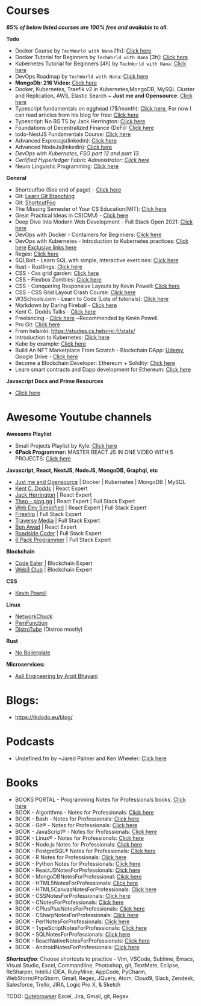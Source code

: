 # Courses

***85% of below listed courses are 100% free and available to all.***

**Todo**
- Docker Course by `TechWorld with Nana` [1h]: [Click here](https://youtu.be/pg19Z8LL06w)
- Docker Tutorial for Beginners by `TechWorld with Nana` [3h]: [Click here](https://youtu.be/3c-iBn73dDE)
- Kubernetes Tutorial for Beginners [4h] by `TechWorld with Nana`: [Click here](https://youtu.be/X48VuDVv0do)
- DevOps Roadmap by `TechWorld with Nana`: [Click here](https://youtu.be/G_nVMUtaqCk)
- **MongoDb: 216 Video:** [Click here](https://www.youtube.com/playlist?list=PL3NS2RZMnkWCpw-zo_7KLdMRGXCD0OMR7)
- Docker, Kubernetes, Traefik v2 in Kubernetes,MongoDB, MySQL Cluster and Replication,  AWS, Elastic Search ~ **Just me and Opensource**: [Click here](https://www.youtube.com/@justmeandopensource/playlists)
- Typescript fundamentals on egghead (7$/month): [Click here](https://egghead.io/lessons/typescript-use-the-optional-chaining-operator-in-typescript), For now I can read articles from his blog for free: [Click here](https://mariusschulz.com/blog)
- Typescript: No BS TS by Jack Herrington: [Click here](https://www.youtube.com/playlist?list=PLNqp92_EXZBJYFrpEzdO2EapvU0GOJ09n)
- Foundations of Decentralized Finance (DeFi): [Click here](https://www.linkedin.com/learning/foundations-of-decentralized-finance-defi)
- todo-NestJS Fundamentals Course: [Click here](https://courses.nestjs.com/)
- Advanced Expressjs(linkedin): [Click here](https://www.linkedin.com/learning/advanced-express)
- Advanced NodeJs(linkedin): [Click here](https://www.linkedin.com/learning/advanced-node-js)
- *DevOps with Kubernetes, FSO part 12 and part 13.*
- *Certified Hyperledger Fabric Administrator: [Click here](https://training.linuxfoundation.org/certification/certified-hyperledger-fabric-administrator-chfa/)*
- Neuro Linguistic Programming: [Click here](https://www.udemy.com/topic/neuro-linguistic-programming/)

**General**

- Shortcutfoo (See end of page) - [Click here](https://www.shortcutfoo.com/)
- Git: [Learn Git Branching](https://learngitbranching.js.org/)
- Git: [ShortcutFoo](https://www.shortcutfoo.com/app/dojos/git)
- The Missing Semester of Your CS Education(MIT): [Click here](https://missing.csail.mit.edu/)
- Great Practical Ideas in CS(CMU) - [Click here](https://www.cs.cmu.edu/~15131/f17/)
- Deep Dive Into Modern Web Development - Full Stack Open 2021: [Click here](https://fullstackopen.com/en/)
- DevOps with Docker - Containers for Beginners: [Click here](https://devopswithdocker.com/)
- DevOps with Kubernetes - Introduction to Kubernetes practices: [Click here](https://devopswithkubernetes.com/) [Exclusive links here](dwk-exclusive-links.md)
- Regex: [Click here](https://regexone.com/)
- SQLBolt - Learn SQL with simple, interactive exercises: [Click here](https://sqlbolt.com/)
- Rust - Rustlings: [Click here](https://github.com/rust-lang/rustlings)
- CSS - Css grid garden: [Click here](https://cssgridgarden.com/)
- CSS - Flexbox Zombies: [Click here](https://mastery.games/flexboxzombies/)
- CSS - Conquering Responsive Layouts by Kevin Powell: [Click here](https://courses.kevinpowell.co/conquering-responsive-layouts)
- CSS - CSS Grid Layout Crash Course: [Click here](https://www.youtube.com/watch?v=jV8B24rSN5o)
- W3Schools.com - Learn to Code (Lots of tutorials): [Click here](https://www.w3schools.com/)
- Markdown by Daring Fireball - [Click here](https://daringfireball.net/projects/markdown/)
- Kent C. Dodds Talks - [Click here](https://www.youtube.com/playlist?list=PLV5CVI1eNcJgNqzNwcs4UKrlJdhfDjshf)
- Freelancing - [Click here](https://studywebdevelopment.com/freelancing.html?affiliate_id=406680691) ~Recommended by Kevin Powell.
- Pro Git: [Click here](https://git-scm.com/book/en/v2)
- From helsinki: https://studies.cs.helsinki.fi/stats/
- Introduction to Kubernetes: [Click here](https://www.edx.org/course/introduction-to-kubernetes)
- Kube by example: [Click here](https://kubebyexample.com/)
- Build An NFT Marketplace From Scratch - Blockchain DApp: [Udemy](https://www.udemy.com/course/build-an-nft-marketplace-from-scratch-blockchain-dapp/), Google Drive - [ Click here](https://drive.google.com/drive/folders/1o7eExDuepyTlyMUeospr1epx-xF9ELM9)
- Become a Blockchain Developer: Ethereum + Solidity: [Click here](https://www.udemy.com/course/jpcourses-ethereum-smart-contract-programming-with-solidity-project)
- Learn smart contracts and Dapp development for Ethereum: [Click here](https://pro.eattheblocks.com/p/6-figure-blockchain-developerLearn)

**Javascript Docs and Prime Resources**

- [Click here](prime-resources-js.md)

# Awesome Youtube channels

**Awesome Playlist**
- Small Projects Playlist by Kyle: [Click here](https://www.youtube.com/playlist?list=PLZlA0Gpn_vH8DWL14Wud_m8NeNNbYKOkj)
- **6Pack Programmer:** MASTER REACT JS IN ONE VIDEO WITH 5 PROJECTS: [Click here](https://www.youtube.com/watch?v=b50zSyLiCYQ)

**Javascript, React, NextJS, NodeJS, MongoDB, Graphql, etc**
  - [Just me and Opensource](https://www.youtube.com/@justmeandopensource/playlists) \| Docker \| Kubernetes \| MongoDB \| MySQL
  - [Kent C. Dodds](https://www.youtube.com/c/KentCDodds-vids) \| React Expert
  - [Jack Herrington](https://www.youtube.com/c/JackHerrington) \| React Expert
  - [Theo - ping․gg](https://www.youtube.com/c/TheoBrowne1017) \| React Expert \| Full Stack Expert
  - [Web Dev Simplified](https://www.youtube.com/c/WebDevSimplified) \| React Expert \| Full Stack Expert
  - [Fireship](https://www.youtube.com/c/Fireship) \| Full Stack Expert
  - [Traversy Media](https://www.youtube.com/c/TraversyMedia) \| Full Stack Expert
  - [Ben Awad](https://www.youtube.com/c/BenAwad97) \| React Expert
  - [Roadside Coder](https://www.youtube.com/@RoadsideCoder) \| Full Stack Expert
  - [6 Pack Programmer](https://www.youtube.com/channel/UCO7afj9AUo0zV69pqEYhcjw) \| Full Stack Expert

**Blockchain**
  - [Code Eater](https://www.youtube.com/c/CodeEater21) \| Blockchain Expert
  - [Web3 Club](https://www.youtube.com/channel/UCJbA7dA_YPbnef0vEBFuhKQ/videos) \| Blockchain Expert

**CSS**
- [Kevin Powell](https://www.youtube.com/kepowob)

**Linux**
  - [NetworkChuck ](https://www.youtube.com/c/NetworkChuck)
  - [PwnFunction](https://www.youtube.com/channel/UCW6MNdOsqv2E9AjQkv9we7A)
  - [DistroTube](https://www.youtube.com/c/DistroTube) (Distros mostly)

**Rust**
- [No Boilerplate](https://www.youtube.com/c/NoBoilerplate)

**Microservices:**
- [Asli Engineering by Arpit Bhayani](https://www.youtube.com/@AsliEngineering)

# Blogs:

- https://tkdodo.eu/blog/

# Podcasts

- Undefined.fm by ~Jared Palmer and Ken Wheeler: [Click here](https://undefined.fm/)

# Books

- BOOKS PORTAL - Programming Notes for Professionals books: [Click here](https://goalkicker.com/)
- BOOK - Algorithms - Notes for Professionals: [Click here](https://sahilrajput03.github.io/AlgorithmsNotesForProfessionals.pdf)
- BOOK - Bash - Notes for Professionals: [Click here](https://sahilrajput03.github.io/BashNotesForProfessionals.pdf)
- BOOK - Git® - Notes for Professionals: [Click here](https://sahilrajput03.github.io/GitNotesForProfessionals.pdf)
- BOOK - JavaScript® - Notes for Professionals: [Click here](https://sahilrajput03.github.io/JavaScriptNotesForProfessionals.pdf)
- BOOK - Linux® - Notes for Professionals: [Click here](https://sahilrajput03.github.io/LinuxNotesForProfessionals.pdf)
- BOOK - Node.js Notes for Professionals: [Click here](https://sahilrajput03.github.io/NodeJSNotesForProfessionals.pdf)
- BOOK - PostgreSQL® Notes for Professionals: [Click here](https://sahilrajput03.github.io/PostgreSQLNotesForProfessionals.pdf)
- BOOK - R Notes for Professionals: [Click here](https://sahilrajput03.github.io/RNotesForProfessionals.pdf)
- BOOK - Python Notes for Professionals: [Click here](https://sahilrajput03.github.io/PythonNotesForProfessionals.pdf)
- BOOK - ReactJSNotesForProfessionals: [Click here](https://sahilrajput03.github.io/ReactJSNotesForProfessionals.pdf)
- BOOK - MongoDBNotesForProfessional: [Click here](https://sahilrajput03.github.io/MongoDBNotesForProfessionals.pdf)
- BOOK - HTML5NotesForProfessionals: [Click here](https://sahilrajput03.github.io/HTML5NotesForProfessionals.pdf)
- BOOK - HTML5CanvasNotesForProfessionals: [Click here](https://sahilrajput03.github.io/HTML5CanvasNotesForProfessionals.pdf)
- BOOK - CSSNotesForProfessionals: [Click here](https://sahilrajput03.github.io/CSSNotesForProfessionals.pdf)
- BOOK - CNotesForProfessionals: [Click here](https://sahilrajput03.github.io/CNotesForProfessionals.pdf)
- BOOK - CPlusPlusNotesForProfessionals: [Click here](https://sahilrajput03.github.io/CPlusPlusNotesForProfessionals.pdf)
- BOOK - CSharpNotesForProfessionals: [Click here](https://sahilrajput03.github.io/CSharpNotesForProfessionals.pdf)
- BOOK - PerlNotesForProfessionals: [Click here](https://sahilrajput03.github.io/PerlNotesForProfessionals.pdf)
- BOOK - TypeScriptNotesForProfessionals: [Click here](https://sahilrajput03.github.io/TypeScriptNotesForProfessionals.pdf)
- BOOK - SQLNotesForProfessionals: [Click here](https://sahilrajput03.github.io/SQLNotesForProfessionals.pdf)
- BOOK - ReactNativeNotesForProfessionals: [Click here](https://sahilrajput03.github.io/ReactNativeNotesForProfessionals.pdf)
- BOOK - AndroidNotesForProfessionals: [Click here](https://sahilrajput03.github.io/AndroidNotesForProfessionals.pdf)

***Shortcutfoo***: Choose shortcuts to practice - Vim, VSCode, Sublime, Emacs, Visual Studio, Excel, Commandline, Photoshop, git, TextMate, Eclipse, ReSharper, IntelliJ IDEA, RubyMine, AppCode, PyCharm, WebStorm/PhpStorm, Gmail, Regex, JQuery, Atom, Cloud9, Slack, Zendesk, Salesforce, Trello, JIRA, Logic Pro X, & Sketch

TODO: [Qutebrowser](https://www.shortcutfoo.com/app/dojos/qutebrowser/learn) Excel, Jira, Gmail, git, Regex.
